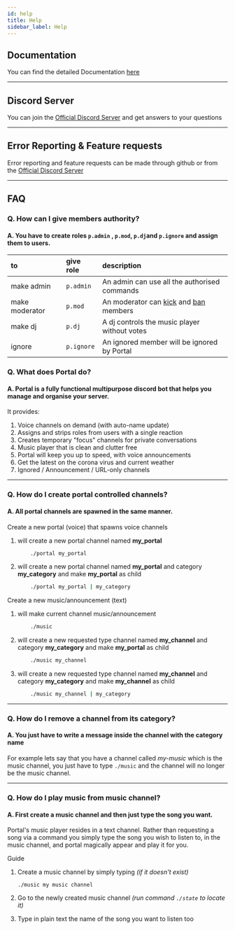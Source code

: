 ```yaml
---
id: help
title: Help
sidebar_label: Help
---
```


## Documentation

You can find the detailed Documentation [here](/docs)

---

## Discord Server

You can join the [Official Discord Server](https://discord.com/invite/nuKXgFXr5y)
and get answers to your questions

---

## Error Reporting & Feature requests

Error reporting and feature requests can be made through github or from
the [Official Discord Server](https://discord.com/invite/nuKXgFXr5y)

---

## FAQ

### Q. **How can I give members authority?**

#### A. You have to create roles `p.admin` , `p.mod`, `p.dj`and `p.ignore` and assign them to users.

| to             | give role  | description                                                                                          |
| :------------- | :--------- | :--------------------------------------------------------------------------------------------------- |
| make admin     | `p.admin`  | An admin can use all the authorised commands                                                         |
| make moderator | `p.mod`    | An moderator can [kick](/docs/commands/detailed/kick) and [ban](/docs/commands/detailed/ban) members |
| make dj        | `p.dj`     | A dj controls the music player without votes                                                         |
| ignore         | `p.ignore` | An ignored member will be ignored by Portal                                                          |

### Q. **What does Portal do?**

#### A. Portal is a fully functional multipurpose discord bot that helps you manage and organise your server.

It provides:

1. Voice channels on demand (with auto-name update)
2. Assigns and strips roles from users with a single reaction
3. Creates temporary "focus" channels for private conversations
4. Music player that is clean and clutter free
5. Portal will keep you up to speed, with voice announcements
6. Get the latest on the corona virus and current weather
7. Ignored / Announcement / URL-only channels

---

### Q. **How do I create portal controlled channels?**

#### A. All portal channels are spawned in the same manner.

Create a new portal (voice) that spawns voice channels

1. will create a new portal channel named **my_portal**
   ```bash
       ./portal my_portal
   ```
2. will create a new portal channel named **my_portal** and category **my_category** and make **my_portal** as child
   ```bash
       ./portal my_portal | my_category
   ```

Create a new music/announcement (text)

1. will make current channel music/announcement
   ```bash
       ./music
   ```
2. will create a new requested type channel named **my_channel** and category **my_category** and make **my_portal** as child
   ```bash
       ./music my_channel
   ```
3. will create a new requested type channel named **my_channel** and category **my_category** and make **my_channel** as child
   ```bash
       ./music my_channel | my_category
   ```

---

### Q. **How do I remove a channel from its category?**

#### A. You just have to write a message inside the channel with the category name

For example lets say that you have a channel called _my-music_ which is the music channel,
you just have to type `./music` and the channel will no longer be the music channel.

---

### Q. **How do I play music from music channel?**

#### A. First create a music channel and then just type the song you want.

Portal's music player resides in a text channel. Rather than requesting
a song via a command you simply type the song you wish to listen to, in the
music channel, and portal magically appear and play it for you.

Guide

1. Create a music channel by simply typing _(if it doesn't exist)_

   ```
   ./music my music channel
   ```

2. Go to the newly created music channel _(run command `./state` to locate it)_

3. Type in plain text the name of the song you want to listen too
